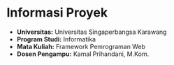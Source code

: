 # Informasi Proyek

- **Universitas:** Universitas Singaperbangsa Karawang  
- **Program Studi:** Informatika  
- **Mata Kuliah:** Framework Pemrograman Web  
- **Dosen Pengampu:** Kamal Prihandani, M.Kom.  
